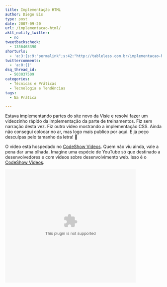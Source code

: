 ```yaml
---
title: Implementação HTML
author: Diego Eis
type: post
date: 2007-09-20
url: /implementacao-html/
aktt_notify_twitter:
  - no
tweetbackscheck:
  - 1356463390
shorturls:
  - 'a:3:{s:9:"permalink";s:42:"http://tableless.com.br/implementacao-html";s:7:"tinyurl";s:26:"http://tinyurl.com/3zg3nnn";s:4:"isgd";s:19:"http://is.gd/eVYF2y";}'
twittercomments:
  - 'a:0:{}'
dsq_thread_id:
  - 503037509
categories:
  - Técnicas e Práticas
  - Tecnologia e Tendências
tags:
  - Na Prática

---
```

Estava implementando partes do site novo da Visie e resolvi fazer um videozinho rápido da implementação da parte de treinamentos. Fiz sem narração desta vez. Fiz outro vídeo mostrando a implementação CSS. Ainda não consegui colocar no ar, mas logo mais publico por aqui. E já peço desculpas pelo tamanho da letra! 🙁

O vídeo está hospedado no [CodeShow Videos][1]. Quem não viu ainda, vale a pena dar uma olhada. Imagine uma espécie de YouTube só que destinado a desenvolvedores e com vídeos sobre desenvolvimento web. Isso é o [CodeShow Videos][1].

<embed src="http://video.visie.com.br/kickapps/flash/premium_drop_v3.swf?b=1&widgetHost=video.visie.com.br&mediaType=VIDEO&mediaId=85534&as=7300" quality="best" allowfullscreen="true" allowscriptaccess="always" height="365" width="420">
</embed>

 [1]: http://video.visie.com.br/